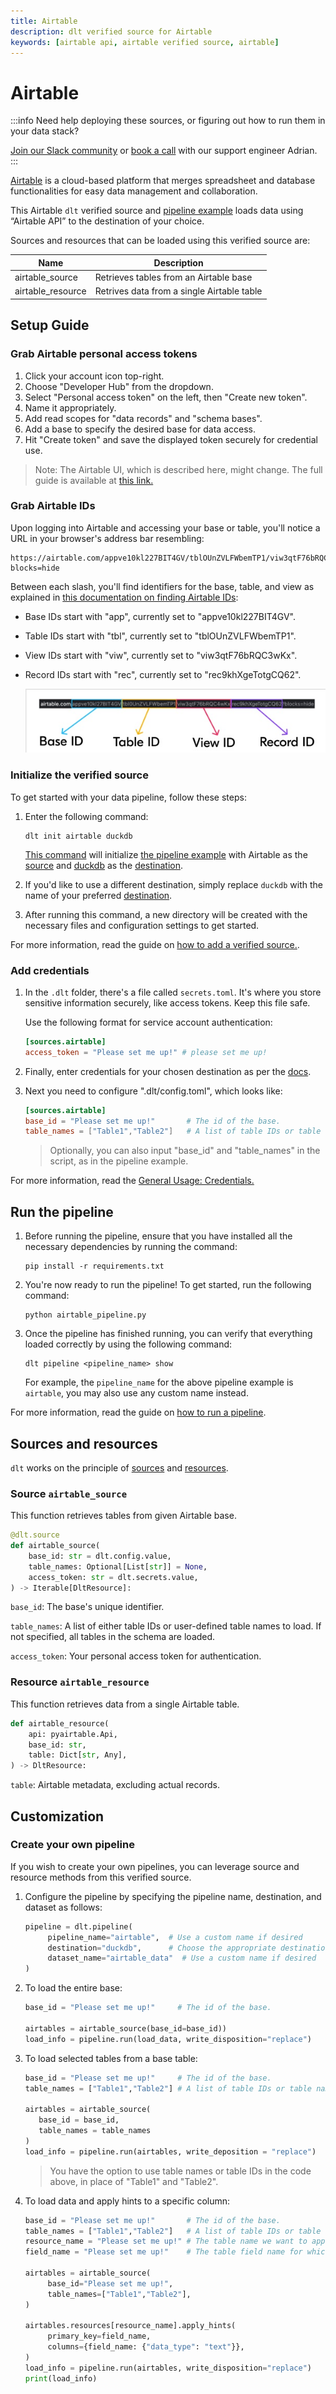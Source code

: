 ```yaml
---
title: Airtable
description: dlt verified source for Airtable
keywords: [airtable api, airtable verified source, airtable]
---
```


# Airtable

:::info Need help deploying these sources, or figuring out how to run them in your data stack?

[Join our Slack community](https://dlthub.com/community)
or [book a call](https://calendar.app.google/kiLhuMsWKpZUpfho6) with our support engineer Adrian.
:::

[Airtable](https://www.airtable.com/) is a cloud-based platform that merges spreadsheet and database functionalities for easy
data management and collaboration.

This Airtable `dlt` verified source and
[pipeline example](https://github.com/dlt-hub/verified-sources/blob/master/sources/airtable_pipeline.py)
loads data using “Airtable API” to the destination of your choice.

Sources and resources that can be loaded using this verified source are:

| Name              | Description                                |
| ----------------- |--------------------------------------------|
| airtable_source   | Retrieves tables from an Airtable base     |
| airtable_resource | Retrives data from a single Airtable table |

## Setup Guide

### Grab Airtable personal access tokens

1. Click your account icon top-right.
1. Choose "Developer Hub" from the dropdown.
1. Select "Personal access token" on the left, then "Create new token".
1. Name it appropriately.
1. Add read scopes for "data records" and "schema bases".
1. Add a base to specify the desired base for data access.
1. Hit "Create token" and save the displayed token securely for credential use.

> Note: The Airtable UI, which is described here, might change.
> The full guide is available at [this link.](https://airtable.com/developers/web/guides/personal-access-tokens)

### Grab Airtable IDs

Upon logging into Airtable and accessing your base or table, you'll notice a URL in your browser's address bar resembling:

```shell
https://airtable.com/appve10kl227BIT4GV/tblOUnZVLFWbemTP1/viw3qtF76bRQC3wKx/rec9khXgeTotgCQ62?blocks=hide
```

Between each slash, you'll find identifiers for the base, table, and view
as explained in [this documentation on finding Airtable IDs](https://support.airtable.com/docs/finding-airtable-ids):
- Base IDs start with "app", currently set to "appve10kl227BIT4GV".

- Table IDs start with "tbl", currently set to "tblOUnZVLFWbemTP1".

- View IDs start with "viw", currently set to "viw3qtF76bRQC3wKx".

- Record IDs start with "rec", currently set to "rec9khXgeTotgCQ62".

  ![Airtable IDs](docs_images/Airtable_ids.jpeg)

### Initialize the verified source

To get started with your data pipeline, follow these steps:

1. Enter the following command:

   ```shell
   dlt init airtable duckdb
   ```

   [This command](../../reference/command-line-interface) will initialize
   [the pipeline example](https://github.com/dlt-hub/verified-sources/blob/master/sources/airtable_pipeline.py)
   with Airtable as the [source](../../general-usage/source) and [duckdb](../destinations/duckdb.md)
   as the [destination](../destinations).

1. If you'd like to use a different destination, simply replace `duckdb` with the name of your
   preferred [destination](../destinations).

1. After running this command, a new directory will be created with the necessary files and
   configuration settings to get started.

For more information, read the guide on [how to add a verified source.](../../walkthroughs/add-a-verified-source).

### Add credentials

1. In the `.dlt` folder, there's a file called `secrets.toml`. It's where you store sensitive
   information securely, like access tokens. Keep this file safe.

   Use the following format for service account authentication:

      ```toml
      [sources.airtable]
      access_token = "Please set me up!" # please set me up!
      ```

1. Finally, enter credentials for your chosen destination as per the [docs](../destinations/).

1. Next you need to configure ".dlt/config.toml", which looks like:

   ```toml
   [sources.airtable]
   base_id = "Please set me up!"       # The id of the base.
   table_names = ["Table1","Table2"]   # A list of table IDs or table names to load.
   ```

   > Optionally, you can also input "base_id" and "table_names" in the script, as in the pipeline
   > example.

For more information, read the [General Usage: Credentials.](../../general-usage/credentials)

## Run the pipeline

1. Before running the pipeline, ensure that you have installed all the necessary dependencies by
   running the command:

   ```shell
   pip install -r requirements.txt
   ```

1. You're now ready to run the pipeline! To get started, run the following command:

   ```shell
   python airtable_pipeline.py
   ```

1. Once the pipeline has finished running, you can verify that everything loaded correctly by using
   the following command:

   ```shell
   dlt pipeline <pipeline_name> show
   ```

   For example, the `pipeline_name` for the above pipeline example is `airtable`, you
   may also use any custom name instead.

For more information, read the guide on [how to run a pipeline](../../walkthroughs/run-a-pipeline).

## Sources and resources

`dlt` works on the principle of [sources](../../general-usage/source) and
[resources](../../general-usage/resource).

### Source `airtable_source`

This function retrieves tables from given Airtable base.

```py
@dlt.source
def airtable_source(
    base_id: str = dlt.config.value,
    table_names: Optional[List[str]] = None,
    access_token: str = dlt.secrets.value,
) -> Iterable[DltResource]:
```

`base_id`: The base's unique identifier.

`table_names`: A list of either table IDs or user-defined table names to load. If not specified, all
tables in the schema are loaded.

`access_token`: Your personal access token for authentication.

### Resource `airtable_resource`

This function retrieves data from a single Airtable table.

```py
def airtable_resource(
    api: pyairtable.Api,
    base_id: str,
    table: Dict[str, Any],
) -> DltResource:
```

`table`: Airtable metadata, excluding actual records.

## Customization

### Create your own pipeline

If you wish to create your own pipelines, you can leverage source and resource methods from this
verified source.

1. Configure the pipeline by specifying the pipeline name, destination, and dataset as follows:

   ```py
   pipeline = dlt.pipeline(
        pipeline_name="airtable",  # Use a custom name if desired
        destination="duckdb",      # Choose the appropriate destination (e.g., duckdb, redshift, post)
        dataset_name="airtable_data"  # Use a custom name if desired
   )
   ```

1. To load the entire base:

   ```py
   base_id = "Please set me up!"     # The id of the base.

   airtables = airtable_source(base_id=base_id))
   load_info = pipeline.run(load_data, write_disposition="replace")
   ```

1. To load selected tables from a base table:

   ```py
   base_id = "Please set me up!"     # The id of the base.
   table_names = ["Table1","Table2"] # A list of table IDs or table names to load.

   airtables = airtable_source(
      base_id = base_id,
      table_names = table_names
   )
   load_info = pipeline.run(airtables, write_deposition = "replace")
   ```

   > You have the option to use table names or table IDs in the code above, in place of "Table1" and
   > "Table2".

1. To load data and apply hints to a specific column:

   ```py
   base_id = "Please set me up!"       # The id of the base.
   table_names = ["Table1","Table2"]   # A list of table IDs or table names to load.
   resource_name = "Please set me up!" # The table name we want to apply hints.
   field_name = "Please set me up!"    # The table field name for which we want to apply hints.

   airtables = airtable_source(
        base_id="Please set me up!",
        table_names=["Table1","Table2"],
   )

   airtables.resources[resource_name].apply_hints(
        primary_key=field_name,
        columns={field_name: {"data_type": "text"}},
   )
   load_info = pipeline.run(airtables, write_disposition="replace")
   print(load_info)
   ```

<!--@@@DLT_SNIPPET_START tuba::airtable-->
<!--@@@DLT_SNIPPET_END tuba::airtable-->
